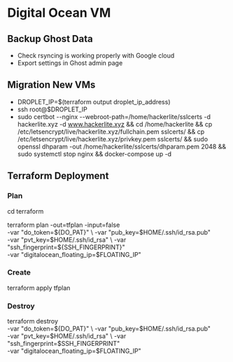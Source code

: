# Digital Ocean VM

## Backup Ghost Data

* Check rsyncing is working properly with Google cloud
* Export settings in Ghost admin page

## Migration New VMs

* DROPLET_IP=$(terraform output droplet_ip_address)
* ssh root@$DROPLET_IP
* sudo certbot --nginx --webroot-path=/home/hackerlite/sslcerts -d hackerlite.xyz -d www.hackerlite.xyz && cd /home/hackerlite && cp /etc/letsencrypt/live/hackerlite.xyz/fullchain.pem sslcerts/ && cp /etc/letsencrypt/live/hackerlite.xyz/privkey.pem sslcerts/ && sudo openssl dhparam -out /home/hackerlite/sslcerts/dhparam.pem 2048 && sudo systemctl stop nginx && docker-compose up -d



## Terraform Deployment

### Plan

cd terraform

terraform plan -out=tfplan -input=false \
  -var "do_token=${DO_PAT}" \
  -var "pub_key=$HOME/.ssh/id_rsa.pub" \
  -var "pvt_key=$HOME/.ssh/id_rsa" \
  -var "ssh_fingerprint=${SSH_FINGERPRINT}" \
  -var "digitalocean_floating_ip=$FLOATING_IP"


### Create

terraform apply tfplan

### Destroy

terraform destroy \
  -var "do_token=${DO_PAT}" \
  -var "pub_key=$HOME/.ssh/id_rsa.pub" \
  -var "pvt_key=$HOME/.ssh/id_rsa" \
  -var "ssh_fingerprint=$SSH_FINGERPRINT" \
  -var "digitalocean_floating_ip=$FLOATING_IP"
